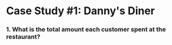 # Case Study #1: Danny's Diner

### 1. What is the total amount each customer spent at the restaurant?
